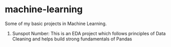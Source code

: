 # machine-learning
Some of my basic projects in Machine Learning.

1. Sunspot Number:
   This is an EDA project which follows principles of Data Cleaning and helps build strong fundamentals of Pandas
